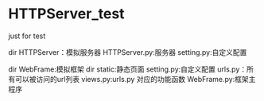 # HTTPServer_test
just for test

dir HTTPServer：模拟服务器
    HTTPServer.py:服务器
    setting.py:自定义配置
    
    
dir WebFrame:模拟框架
    dir static:静态页面
    setting.py:自定义配置
    urls.py：所有可以被访问的url列表
    views.py:urls.py 对应的功能函数
    WebFrame.py:框架主程序
